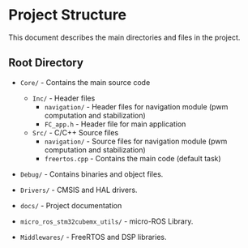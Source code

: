 # Project Structure

This document describes the main directories and files in the project.

## Root Directory

- `Core/` - Contains the main source code
  - `Inc/` - Header files
    - `navigation/` - Header files for navigation module (pwm computation and stabilization)
    - `FC_app.h` - Header file for main application
  - `Src/` - C/C++ Source files
    - `navigation/` - Source files for navigation module (pwm computation and stabilization)
    - `freertos.cpp` - Contains the main code (default task)

- `Debug/` - Contains binaries and object files.

- `Drivers/` - CMSIS and HAL drivers.
  
- `docs/` - Project documentation

- `micro_ros_stm32cubemx_utils/` - micro-ROS Library.

- `Middlewares/` - FreeRTOS and DSP libraries.
